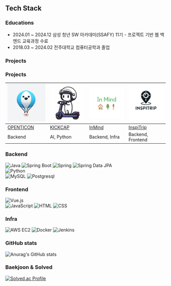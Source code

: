 ## Tech Stack

### Educations

-   2024.01 ~ 2024.12 삼성 청년 SW 아카데미(SSAFY) 11기 - 프로젝트 기반 웹 백엔드 교육과정 수료
-   2018.03 ~ 2024.02 전주대학교 컴퓨터공학과 졸업

### Projects

### Projects

| <img src="./imgs/openticon.png" width="150" />                | <img src="./imgs/kickcap.png" width="150" />              | <img src="./imgs/inMind.png" width="150" />             | <img src="./imgs/inspitrip.jpg" width="150" />                |
| ------------------------------------------------------------- | --------------------------------------------------------- | ------------------------------------------------------- | ------------------------------------------------------------- |
| <a href="https://github.com/Roista57/OPENTICON">OPENTICON</a> | <a href="https://github.com/Roista57/KICKCAP">KICKCAP</a> | <a href="https://github.com/Roista57/InMind">InMind</a> | <a href="https://github.com/Roista57/InspiTrip">InspiTrip</a> |
| Backend                                                       | AI, Python                                                | Backend, Infra                                          | Backend, Frontend                                             |

### Backend

![Java](https://img.shields.io/badge/Java-ED8B00?style=for-the-badge&logo=java&logoColor=white)
![Spring Boot](https://img.shields.io/badge/Spring%20Boot-6DB33F?style=for-the-badge&logo=springboot&logoColor=white)
![Spring](https://img.shields.io/badge/Spring-6DB33F?style=for-the-badge&logo=spring&logoColor=white)
![Spring Data JPA](https://img.shields.io/badge/Spring_data_jpa-6DB33F?style=for-the-badge&logo=SpringSecurity&logoColor=white)  
![Python](https://img.shields.io/badge/python-3670A0?style=for-the-badge&logo=python&logoColor=ffdd54)  
![MySQL](https://img.shields.io/badge/MySQL-4479A1?style=for-the-badge&logo=mysql&logoColor=white)
![Postgresql](https://img.shields.io/badge/postgresql-4169e1?style=for-the-badge&logo=postgresql&logoColor=white)

### Frontend

![Vue.js](https://img.shields.io/badge/Vue.js-4FC08D?style=for-the-badge&logo=vuedotjs&logoColor=white)  
![JavaScript](https://img.shields.io/badge/JavaScript-F7DF1E?style=for-the-badge&logo=javascript&logoColor=black)
![HTML](https://img.shields.io/badge/HTML-E34F26?style=for-the-badge&logo=html5&logoColor=white)
![CSS](https://img.shields.io/badge/CSS-1572B6?style=for-the-badge&logo=css3&logoColor=white)

### Infra

![AWS EC2](https://img.shields.io/badge/AWS%20EC2-FF9900?style=for-the-badge&logo=amazonec2&logoColor=white)
![Docker](https://img.shields.io/badge/Docker-2496ED?style=for-the-badge&logo=docker&logoColor=white)
![Jenkins](https://img.shields.io/badge/Jenkins-D24939?style=for-the-badge&logo=jenkins&logoColor=white)

### GitHub stats

![Anurag's GitHub stats](https://github-readme-stats.vercel.app/api?username=roista57&theme=shadow_green&show_icons=true)

### Baekjoon & Solved

[![Solved.ac Profile](http://mazassumnida.wtf/api/generate_badge?boj=roista57)](https://solved.ac/roista57)
